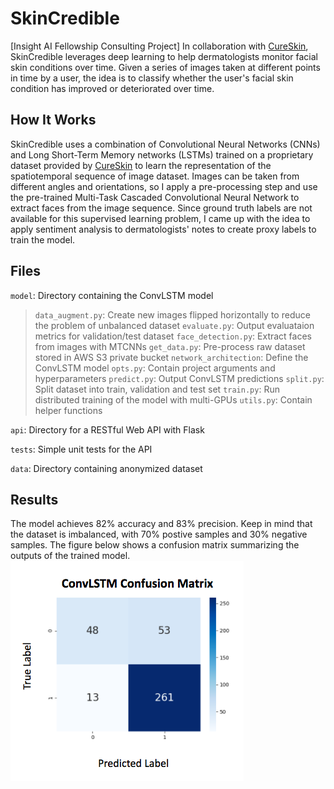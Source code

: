 # SkinCredible
[Insight AI Fellowship Consulting Project] In collaboration with [CureSkin](https://cureskin.com/), SkinCredible leverages 
 deep learning to help dermatologists monitor facial skin conditions over time. Given a series of images taken at different 
 points in time by a user, the idea is to classify whether the user's facial skin condition has improved or deteriorated over time.
 
 
 ## How It Works
SkinCredible uses a combination of Convolutional Neural Networks (CNNs) and Long Short-Term Memory networks (LSTMs) trained
 on a proprietary dataset provided by [CureSkin](https://cureskin.com/) to learn the representation of the spatiotemporal sequence of image dataset.
Images can be taken from different angles and orientations, so I apply a pre-processing step and use the pre-trained Multi-Task Cascaded Convolutional Neural Network to extract
faces from the image sequence. Since ground truth labels are not available for this supervised learning problem, I came up with the idea to apply sentiment
 analysis to dermatologists' notes to create proxy labels to train the model.
 
## Files 
`model`: Directory containing the ConvLSTM model
> `data_augment.py`: Create new images flipped horizontally to reduce the problem of unbalanced dataset
> `evaluate.py`: Output evaluataion metrics for validation/test dataset
> `face_detection.py`: Extract faces from images with MTCNNs
> `get_data.py`: Pre-process raw dataset stored in AWS S3 private bucket
> `network_architection`: Define the ConvLSTM model
> `opts.py`: Contain project arguments and hyperparameters
> `predict.py`: Output ConvLSTM predictions
> `split.py`: Split dataset into train, validation and test set
> `train.py`: Run distributed training of the model with multi-GPUs
> `utils.py`: Contain helper functions

`api`: Directory for a RESTful Web API with Flask

`tests`: Simple unit tests for the API

`data`: Directory containing anonymized dataset

## Results
The model achieves 82% accuracy and 83% precision. Keep in mind that the dataset is imbalanced,
with 70% postive samples and 30% negative samples. The figure below shows a confusion matrix summarizing the outputs of the trained model.
![alt text](assets/metric_label.png)


 
 
  
 
 